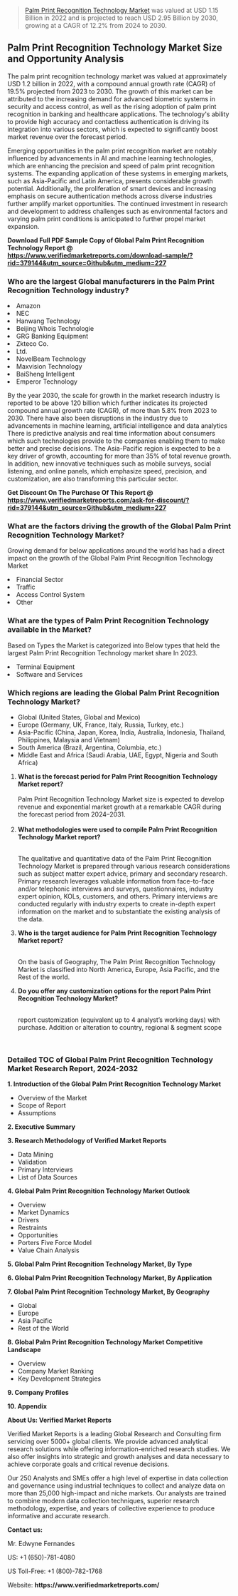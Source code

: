 <blockquote><p><p><a href="https://www.verifiedmarketreports.com/download-sample/?rid=379144&utm_source=Github&utm_medium=227" target="_blank">Palm Print Recognition Technology Market</a> was valued at USD 1.15 Billion in 2022 and is projected to reach USD 2.95 Billion by 2030, growing at a CAGR of 12.2% from 2024 to 2030.</p></blockquote><p><h2>Palm Print Recognition Technology Market Size and Opportunity Analysis</h2><p>The palm print recognition technology market was valued at approximately USD 1.2 billion in 2022, with a compound annual growth rate (CAGR) of 19.5% projected from 2023 to 2030. The growth of this market can be attributed to the increasing demand for advanced biometric systems in security and access control, as well as the rising adoption of palm print recognition in banking and healthcare applications. The technology's ability to provide high accuracy and contactless authentication is driving its integration into various sectors, which is expected to significantly boost market revenue over the forecast period.</p><p>Emerging opportunities in the palm print recognition market are notably influenced by advancements in AI and machine learning technologies, which are enhancing the precision and speed of palm print recognition systems. The expanding application of these systems in emerging markets, such as Asia-Pacific and Latin America, presents considerable growth potential. Additionally, the proliferation of smart devices and increasing emphasis on secure authentication methods across diverse industries further amplify market opportunities. The continued investment in research and development to address challenges such as environmental factors and varying palm print conditions is anticipated to further propel market expansion.</p></p><p class=""><strong>Download Full PDF Sample Copy of Global Palm Print Recognition Technology Report @ <a href="https://www.verifiedmarketreports.com/download-sample/?rid=379144&amp;utm_source=Github&amp;utm_medium=227" target="_blank">https://www.verifiedmarketreports.com/download-sample/?rid=379144&amp;utm_source=Github&amp;utm_medium=227</a></strong></p><h3 id="" class="">Who are the largest Global manufacturers in the Palm Print Recognition Technology industry?</h3><p><li>Amazon</li><li> NEC</li><li> Hanwang Technology</li><li> Beijing Whois Technologie</li><li> GRG Banking Equipment</li><li> Zkteco Co.</li><li> Ltd.</li><li> NovelBeam Technology</li><li> Maxvision Technology</li><li> BaiSheng Intelligent</li><li> Emperor Technology</li></p><div class=""><div class="" dir="" data-message-author-role="" data-message-id="" data-message-model-slug=""><div class=""><div class=""><div class=""><div class="" dir="" data-message-author-role="" data-message-id="" data-message-model-slug=""><div class=""><div class=""><p>By the year 2030, the scale for growth in the market research industry is reported to be above 120 billion which further indicates its projected compound annual growth rate (CAGR), of more than 5.8% from 2023 to 2030. There have also been disruptions in the industry due to advancements in machine learning, artificial intelligence and data analytics There is predictive analysis and real time information about consumers which such technologies provide to the companies enabling them to make better and precise decisions. The Asia-Pacific region is expected to be a key driver of growth, accounting for more than 35% of total revenue growth. In addition, new innovative techniques such as mobile surveys, social listening, and online panels, which emphasize speed, precision, and customization, are also transforming this particular sector.</p><p><strong>Get Discount On The Purchase Of This Report @&nbsp; <a href="https://www.verifiedmarketreports.com/ask-for-discount/?rid=379144&amp;utm_source=Github&amp;utm_medium=227" target="_blank">https://www.verifiedmarketreports.com/ask-for-discount/?rid=379144&amp;utm_source=Github&amp;utm_medium=227</a></strong></p></div></div></div></div></div></div></div></div><h3 id="" class="">What are the factors driving the growth of the Global Palm Print Recognition Technology Market?</h3><p id="" class="">Growing demand for below applications around the world has had a direct impact on the growth of the Global Palm Print Recognition Technology Market</p><p id="" class=""><li>Financial Sector</li><li> Traffic</li><li> Access Control System</li><li> Other</li></p><h3 id="" class="">What are the types of Palm Print Recognition Technology available in the Market?</h3><p id="" class="">Based on Types the Market is categorized into Below types that held the largest Palm Print Recognition Technology market share In 2023.</p><p id="" class=""><li>Terminal Equipment</li><li> Software and Services</li></p><h3 id="" class="">Which regions are leading the Global Palm Print Recognition Technology Market?</h3><ul><li>Global (United States, Global and Mexico)</li><li>Europe (Germany, UK, France, Italy, Russia, Turkey, etc.)</li><li>Asia-Pacific (China, Japan, Korea, India, Australia, Indonesia, Thailand, Philippines, Malaysia and Vietnam)</li><li>South America (Brazil, Argentina, Columbia, etc.)</li><li>Middle East and Africa (Saudi Arabia, UAE, Egypt, Nigeria and South Africa)</li></ul><p><ol><li><strong>What is the forecast period for Palm Print Recognition Technology Market report?<br /></strong><br /><span data-sheets-root="1" data-sheets-value="{&quot;1&quot;:2,&quot;2&quot;:&quot;XXXX size is expected to develop revenue and exponential market growth at a remarkable CAGR during the forecast period from 2024&ndash;2030.&quot;}" data-sheets-userformat="{&quot;2&quot;:12674,&quot;4&quot;:{&quot;1&quot;:2,&quot;2&quot;:16776960},&quot;10&quot;:2,&quot;11&quot;:0,&quot;15&quot;:&quot;Arial&quot;,&quot;16&quot;:12}">Palm Print Recognition Technology Market size is expected to develop revenue and exponential market growth at a remarkable CAGR during the forecast period from 2024&ndash;2031.</span><br /><br /></li><li><strong>What methodologies were used to compile Palm Print Recognition Technology Market report?<br /><br /></strong><p>The qualitative and quantitative data of the&nbsp;Palm Print Recognition Technology Market is prepared through various research considerations such as subject matter expert advice, primary and secondary research. Primary research leverages valuable information from face-to-face and/or telephonic interviews and surveys, questionnaires, industry expert opinion, KOLs, customers, and others. Primary interviews are conducted regularly with industry experts to create in-depth expert information on the market and to substantiate the existing analysis of the data.&nbsp;</p></li><li><strong>Who is the target audience for Palm Print Recognition Technology Market report?<br /><br /></strong><p>On the basis of Geography, The&nbsp;Palm Print Recognition Technology Market is classified into North America, Europe, Asia Pacific, and the Rest of the world.</p></li><li><strong>Do you offer any customization options for the report Palm Print Recognition Technology Market?<br /><br /></strong><p>report customization (equivalent up to 4 analyst&rsquo;s working days) with purchase. Addition or alteration to country, regional &amp; segment scope</p><p>&nbsp;</p></li></ol></p><h3 id="" class="">Detailed TOC of Global Palm Print Recognition Technology Market Research Report, 2024-2032</h3><p id="" class=""><strong>1. Introduction of the Global Palm Print Recognition Technology Market</strong></p><ul><li>Overview of the Market</li><li>Scope of Report</li><li>Assumptions</li></ul><p id="" class=""><strong>2. Executive Summary</strong></p><p id="" class=""><strong>3. Research Methodology of&nbsp;Verified Market Reports</strong></p><ul><li>Data Mining</li><li>Validation</li><li>Primary Interviews</li><li>List of Data Sources</li></ul><p id="" class=""><strong>4. Global Palm Print Recognition Technology Market Outlook</strong></p><ul><li>Overview</li><li>Market Dynamics</li><li>Drivers</li><li>Restraints</li><li>Opportunities</li><li>Porters Five Force Model</li><li>Value Chain Analysis</li></ul><p id="" class=""><strong>5. Global Palm Print Recognition Technology Market, By&nbsp;Type</strong></p><p id="" class=""><strong>6. Global Palm Print Recognition Technology Market, By Application</strong></p><p id="" class=""><strong>7. Global Palm Print Recognition Technology Market, By Geography</strong></p><ul><li>Global</li><li>Europe</li><li>Asia Pacific</li><li>Rest of the World</li></ul><p id="" class=""><strong>8. Global Palm Print Recognition Technology Market Competitive Landscape</strong></p><ul><li>Overview</li><li>Company Market Ranking</li><li>Key Development Strategies</li></ul><p id="" class=""><strong>9. Company Profiles</strong></p><p id="" class=""><strong>10. Appendix</strong></p><p id="" class=""><strong>About Us: Verified Market Reports</strong></p><p id="" class="">Verified Market Reports is a leading Global Research and Consulting firm servicing over 5000+ global clients. We provide advanced analytical research solutions while offering information-enriched research studies. We also offer insights into strategic and growth analyses and data necessary to achieve corporate goals and critical revenue decisions.</p><p id="" class="">Our 250 Analysts and SMEs offer a high level of expertise in data collection and governance using industrial techniques to collect and analyze data on more than 25,000 high-impact and niche markets. Our analysts are trained to combine modern data collection techniques, superior research methodology, expertise, and years of collective experience to produce informative and accurate research.</p><p id="" class=""><strong>Contact us:</strong></p><p id="" class="">Mr. Edwyne Fernandes</p><p id="" class="">US: +1 (650)-781-4080</p><p id="" class="">US Toll-Free: +1 (800)-782-1768</p><p id="" class="">Website: <a target="" data-test-app-aware-link=""><strong>https://www.verifiedmarketreports.com/</strong></a></p>
